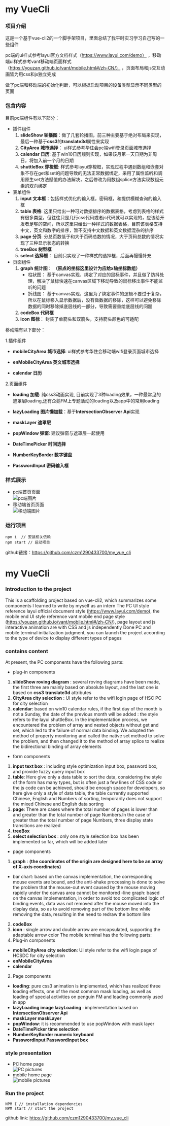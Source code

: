 # my VueCli

### 项目介绍

这是一个基于vue-cli2的一个脚手架项目，里面总结了我平时实习学习自己写的一些组件<br>

pc端的ui样式参考layui官方文档样式（https://www.layui.com/demo） ，移动端ui样式参考vant移动端页面样式（https://youzan.github.io/vant/mobile.html#/zh-CN/） ，页面布局和js交互动画皆为用css和js独立完成

做了pc端和移动端的初始化判断，可以根据启动项目的设备类型显示不同类型的页面

### 包含内容

目前pc端组件有以下部分：

- 插件组件
    1.  **slideShow 轮播图**：做了几套轮播图，前三种主要基于绝对布局来实现，最后一种基于**css3**的**translate3d**属性来实现
    2.  **CityArea 城市选择**： ui样式参考华住会pc端wifi登录页面城市选择
    3.  **calendar 日历**: 基于win10日历规则实现，如果该月第一天日期为非周日，将加入前一个月的日期
    4.  **shuttleBox 穿梭框**:  样式参考layui穿梭框，实现过程中遇到数组和嵌套对象不存在get和set的问题导致的无法正常数据绑定，采用了属性监听和调用原生set方法赋值的办法解决，之后修改为用数组splice方法实现数组元素的双向绑定
- 表单组件
    1.  **input 文本框**：包括样式优化的输入框，密码框，和提供模糊查询的输入框
    2.  **table 表格**: 这里只给出一种可对数据排序的数据表格，考虑到表格的样式有很多类型，但往往只是几行css代码或者js代码就可以实现的，应该给开发者足够的空间，所以这里只给出一种样式的数据表格，目前该表格支持中文，英文和数字的排序，暂不支持中文数据和英文数据混杂的排序
    3.  **page 分页**: 分总页数低于和大于页码总数的情况，大于页码总数的情况实现了三种显示状态的转换
    4.  **treeBox 树型框**
    5.  **select 选择框**： 目前只实现了一种样式的选择框，后面再慢慢补充
- 页面组件
    1.  **graph 统计图**： **（原点的坐标这里设计为应给x轴坐标数组）**
        - 柱状图： 基于canvas实现，绑定了对应的鼠标事件，并且做了防抖处理，解决了鼠标快速在canvas区域下移动导致的鼠标移出事件不能监听的问题
        - 折线图： 基于canvas实现，这里为了绑定事件的逻辑不要过于复杂，所以在鼠标移入显示数据后，没有做数据的移除，这样可以避免移除数据的同时移除掉底层线的一部分，导致需要重绘底层线的问题
    2.  **codeBox 代码框**
    3.  **icon 图标**： 封装了单箭头和双箭头，支持箭头颜色的可适配

移动端有以下部分：

1.插件组件

- **mobileCityArea 城市选择**: ui样式参考华住会移动端wifi登录页面城市选择

- **enMobileCityArea 英文城市选择**

- **calendar 日历**

2.页面组件

- **loading 加载**: 纯css3动画实现, 目前实现了3种loading效果，一种最常见的遮罩层loading,还有企鹅FM上专题活动的loading以及app中的常用loading

- **lazyLoading 图片懒加载**：基于**IntersectionObserver Api**实现

- **maskLayer 遮罩层**

- **popWindow 弹窗**: 建议弹窗与遮罩层一起使用

- **DateTimePicker 时间选择**

- **NumberKeyBorder 数字键盘**

- **PasswordInput 密码输入框**

### 样式展示

- pc端首页页面<br>
![pc端图片](https://github.com/czm1290433700/my_vue_cli/blob/master/imgs/pc.png)
- 移动端首页页面<br>
![移动端图片](https://github.com/czm1290433700/my_vue_cli/blob/master/imgs/mobile.png)

### 运行项目

``` 
npm i  // 安装相关依赖
npm start // 启动项目
```

github链接：https://github.com/czm1290433700/my_vue_cli

# my VueCli
### Introduction to the project
This is a scaffolding project based on vue-cli2, which summarizes some components I learned to write by myself as an intern
The PC UI style reference layui official document style (https://www.layui.com/demo), the mobile end UI style reference vant mobile end page style (https://youzan.github.io/vant/mobile.html#/zh-CN/), page layout and js interactive animation are with CSS and js independently
Done PC and mobile terminal initialization judgment, you can launch the project according to the type of device to display different types of pages
### contains content
At present, the PC components have the following parts:
- plug-in components
1. **slideShow roving diagram** : several roving diagrams have been made, the first three are mainly based on absolute layout, and the last one is based on **css3** **translate3d** attributes
2. **CityArea city selection** : UI style refer to the wifi login page of HSC PC for city selection
3. **calendar**: based on win10 calendar rules, if the first day of the month is not a Sunday, the date of the previous month will be added
: the style refers to the layui shuttleBox. In the implementation process, we encountered the problem of array and nested objects without get and set, which led to the failure of normal data binding. We adopted the method of property monitoring and called the native set method to solve the problem, and then changed it to the method of array splice to realize the bidirectional binding of array elements
- form components
1. **input text box** : including style optimization input box, password box, and provide fuzzy query input box
2. **table**: Here give only a data table to sort the data, considering the style of the form has many types, but is often just a few lines of CSS code or the js code can be achieved, should be enough space for developers, so here give only a style of data table, the table currently supported Chinese, English and Numbers of sorting, temporarily does not support the mixed Chinese and English data sorting
3. **page**: There are cases where the total number of pages is lower than and greater than the total number of page Numbers.In the case of greater than the total number of page Numbers, three display state transitions are realized
4. **treeBox**
6. **select selection box** : only one style selection box has been implemented so far, which will be added later
- page components
1. **graph** : **(the coordinates of the origin are designed here to be an array of X-axis coordinates)**
- bar chart: based on the canvas implementation, the corresponding mouse events are bound, and the anti-shake processing is done to solve the problem that the mouse-out event caused by the mouse moving rapidly under the canvas area cannot be monitored
-line graph: based on the canvas implementation, in order to avoid too complicated logic of binding events, data was not removed after the mouse moved into the display data, so as to avoid removing part of the bottom line while removing the data, resulting in the need to redraw the bottom line
2. **codeBox**
3. **icon** : single arrow and double arrow are encapsulated, supporting the adaptable arrow color
The mobile terminal has the following parts:
1. Plug-in components
- **mobileCityArea city selection**: UI style refer to the wifi login page of HCSDC for city selection
- **enMobileCityArea**
- **calendar**
2. Page components
- **loading**: pure css3 animation is implemented, which has realized three loading effects, one of the most common mask loading, as well as loading of special activities on penguin FM and loading commonly used in app
- **lazyLoading image lazyLoading** : implementation based on **IntersectionObserver Api**
- **maskLayer maskLayer**
- **popWindow**: it is recommended to use popWindow with mask layer
- **DateTimePicker time selection**
- **NumberKeyBorder numeric keyboard**
- **PasswordInput PasswordInput box**
### style presentation
- PC home page <br>
![PC pictures](https://github.com/czm1290433700/my_vue_cli/blob/master/imgs/pc.png)
- mobile home page <br>
![mobile pictures](https://github.com/czm1290433700/my_vue_cli/blob/master/imgs/mobile.png)
### Run the project
```
NPM I // installation dependencies
NPM start // start the project
```

github link: https://github.com/czm1290433700/my_vue_cli
